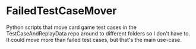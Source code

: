 # FailedTestCaseMover
Python scripts that move card game test cases in the TestCaseAndReplayData repo around to different folders so I don't have to. It could move more than failed test cases, but that's the main use-case.

